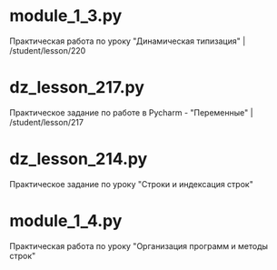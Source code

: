 # module_1_3.py
Практическая работа по уроку "Динамическая типизация" | /student/lesson/220

# dz_lesson_217.py
Практическое задание по работе в Pycharm - "Переменные" | /student/lesson/217

# dz_lesson_214.py
Практическое задание по уроку "Строки и индексация строк"

# module_1_4.py
Практическая работа по уроку "Организация программ и методы строк"
